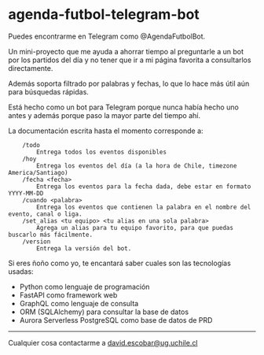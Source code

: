 # agenda-futbol-telegram-bot

Puedes encontrarme en Telegram como @AgendaFutbolBot.

Un mini-proyecto que me ayuda a ahorrar tiempo al preguntarle a un bot por los partidos del día y no tener que ir a mi
página favorita a consultarlos directamente.

Además soporta filtrado por palabras y fechas, lo que lo hace más útil aún para búsquedas rápidas.

Está hecho como un bot para Telegram porque nunca había hecho uno antes y además porque paso la mayor parte del tiempo
ahí.

La documentación escrita hasta el momento corresponde a:

```
    /todo
        Entrega todos los eventos disponibles
    /hoy 
        Entrega los eventos del día (a la hora de Chile, timezone America/Santiago)
    /fecha <fecha>
        Entrega los eventos para la fecha dada, debe estar en formato YYYY-MM-DD
    /cuando <palabra>
        Entrega los eventos que contienen la palabra en el nombre del evento, canal o liga.
    /set_alias <tu equipo> <tu alias en una sola palabra>
        Agrega un alias para tu equipo favorito, para que puedas buscarlo más fácilmente.
    /version
        Entrega la versión del bot.
```

Si eres ñoño como yo, te encantará saber cuales son las tecnologías usadas:

- Python como lenguaje de programación
- FastAPI como framework web
- GraphQL como lenguaje de consulta
- ORM (SQLAlchemy) para consultar la base de datos
- Aurora Serverless PostgreSQL como base de datos de PRD

--- 
Cualquier cosa contactarme a david.escobar@ug.uchile.cl